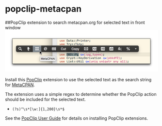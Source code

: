 # popclip-metacpan

##PopClip extension to search metacpan.org for selected text in front window
![MetaCPAN PopClip extension in use](popclip-metacpan.png "MetaCPAN PopClip extension in use")

Install this [PopClip](http://pilotmoon.com/popclip/) extension to use the selected text as the search string for [MetaCPAN](https://metacpan.org).

The extension uses a simple regex to determine whether the PopClip action should be included for the selected text.

- `(?s)^\s*[\w:]{1,200}\s*$`

See the [PopClip User Guide](http://docs.pilotmoon.com/article/24-popclip-user-guide) for details on installing PopClip extensions. 
